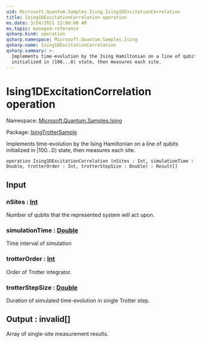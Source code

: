 ```yaml
---
uid: Microsoft.Quantum.Samples.Ising.Ising1DExcitationCorrelation
title: Ising1DExcitationCorrelation operation
ms.date: 3/24/2021 12:00:00 AM
ms.topic: managed-reference
qsharp.kind: operation
qsharp.namespace: Microsoft.Quantum.Samples.Ising
qsharp.name: Ising1DExcitationCorrelation
qsharp.summary: >-
  Implements time-evolution by the Ising Hamiltonian on a line of qubits
  initialized in |100...0⟩ state, then measures each site.
---
```


# Ising1DExcitationCorrelation operation

Namespace: [Microsoft.Quantum.Samples.Ising](xref:Microsoft.Quantum.Samples.Ising)

Package: [IsingTrotterSample](https://nuget.org/packages/IsingTrotterSample)


Implements time-evolution by the Ising Hamiltonian on a line of qubitsinitialized in |100...0⟩ state, then measures each site.

```qsharp
operation Ising1DExcitationCorrelation (nSites : Int, simulationTime : Double, trotterOrder : Int, trotterStepSize : Double) : Result[]
```


## Input

### nSites : [Int](xref:microsoft.quantum.lang-ref.int)

Number of qubits that the represented system will act upon.


### simulationTime : [Double](xref:microsoft.quantum.lang-ref.double)

Time interval of simulation


### trotterOrder : [Int](xref:microsoft.quantum.lang-ref.int)

Order of Trotter integrator.


### trotterStepSize : [Double](xref:microsoft.quantum.lang-ref.double)

Duration of simulated time-evolution in single Trotter step.



## Output : __invalid<Result>__[]

Array of single-site measurement results.